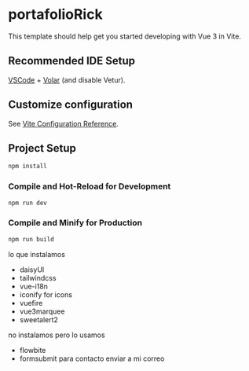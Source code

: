 # portafolioRick

This template should help get you started developing with Vue 3 in Vite.

## Recommended IDE Setup

[VSCode](https://code.visualstudio.com/) + [Volar](https://marketplace.visualstudio.com/items?itemName=Vue.volar) (and disable Vetur).

## Customize configuration

See [Vite Configuration Reference](https://vite.dev/config/).

## Project Setup

```sh
npm install
```

### Compile and Hot-Reload for Development

```sh
npm run dev
```

### Compile and Minify for Production

```sh
npm run build
```

lo que instalamos 
- daisyUI
- tailwindcss
- vue-i18n
- iconify for icons
- vuefire
- vue3marquee
- sweetalert2


no instalamos pero lo usamos
- flowbite
- formsubmit para contacto enviar a mi correo
